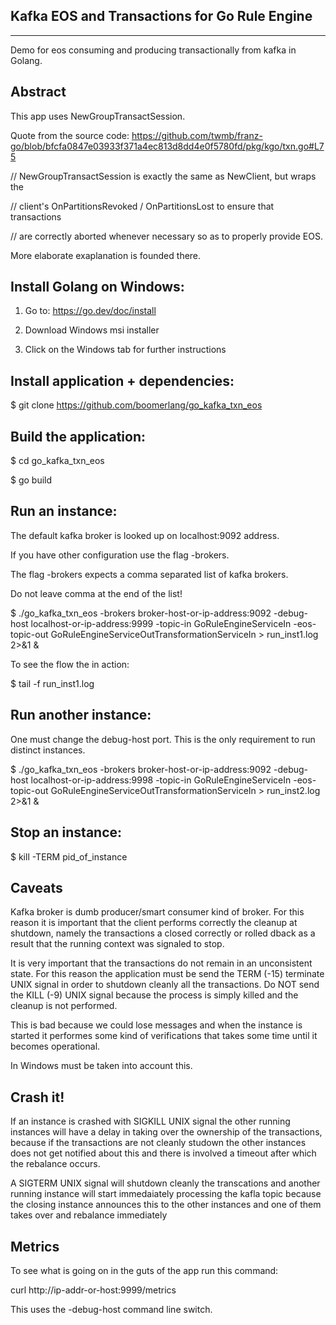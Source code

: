 
Kafka EOS and Transactions for Go Rule Engine
----------------------------------
----------------------------------


Demo for eos consuming and producing transactionally from kafka in Golang.


Abstract
--------

This app uses NewGroupTransactSession.

Quote from the source code:
https://github.com/twmb/franz-go/blob/bfcfa0847e03933f371a4ec813d8dd4e0f5780fd/pkg/kgo/txn.go#L75


// NewGroupTransactSession is exactly the same as NewClient, but wraps the

// client's OnPartitionsRevoked / OnPartitionsLost to ensure that transactions

// are correctly aborted whenever necessary so as to properly provide EOS.


More elaborate exaplanation is founded there.


Install Golang on Windows:
-------------------------

1. Go to: https://go.dev/doc/install

2. Download Windows msi installer

3. Click on the Windows tab for further instructions



Install application + dependencies:
------------------------------------------


$ git clone https://github.com/boomerlang/go_kafka_txn_eos


Build the application:
--------------------

$ cd go_kafka_txn_eos


$ go build


Run an instance:
----------------

The default kafka broker is looked up on localhost:9092 address.

If you have other configuration use the flag -brokers.

The flag -brokers expects a comma separated list of kafka brokers. 

Do not leave comma at the end of the list!


$ ./go_kafka_txn_eos -brokers broker-host-or-ip-address:9092 -debug-host localhost-or-ip-address:9999 -topic-in GoRuleEngineServiceIn -eos-topic-out GoRuleEngineServiceOutTransformationServiceIn  > run_inst1.log 2>&1 &


To see the flow the in action:

$ tail -f run_inst1.log


Run another instance:
--------------------

One must change the debug-host port. This is the only requirement to run distinct instances.

$ ./go_kafka_txn_eos -brokers broker-host-or-ip-address:9092 -debug-host localhost-or-ip-address:9998 -topic-in GoRuleEngineServiceIn -eos-topic-out GoRuleEngineServiceOutTransformationServiceIn  > run_inst2.log 2>&1 &


Stop an instance:
-----------------

$ kill -TERM pid_of_instance


Caveats
-------

Kafka broker is dumb producer/smart consumer kind of broker.
For this reason it is important that the client performs correctly
the cleanup at shutdown, namely the transactions a closed correctly or rolled dback as 
a result that the running context was signaled to stop.

It is very important that the transactions do not remain in an unconsistent state.
For this reason the application must be send the TERM (-15) terminate UNIX signal in order to 
shutdown cleanly all the transactions. Do NOT send the KILL (-9) UNIX signal because the process is simply killed
and the cleanup is not performed.

This is bad because we could lose messages and when the instance is started it performes some kind of
verifications that takes some time until it becomes operational.

In Windows must be taken into account this.


Crash it!
---------

If an instance is crashed with SIGKILL UNIX signal the other running instances will have a 
delay in taking over the ownership of the transactions, because if the transactions
are not cleanly studown the other instances does not get notified about this and there is
involved a timeout after which the rebalance occurs.

A SIGTERM UNIX signal will shutdown cleanly the transcations and another running instance 
will start immedaiately processing the kafla topic because the closing instance announces this
to the other instances and one of them takes over and rebalance immediately


Metrics
-------

To see what is going on in the guts of the app run this command:

curl http://ip-addr-or-host:9999/metrics

This uses the -debug-host command line switch.

